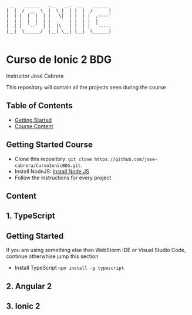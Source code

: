 ```
 __    ______   .__   __.  __    ______ 
|  |  /  __  \  |  \ |  | |  |  /      |
|  | |  |  |  | |   \|  | |  | |  ,----'
|  | |  |  |  | |  . `  | |  | |  |     
|  | |  `--'  | |  |\   | |  | |  `----.
|__|  \______/  |__| \__| |__|  \______|
                                        
```                                       
# Curso de Ionic 2 BDG

Instructor José Cabrera

This repository will contain all the projects seen during the course

## Table of Contents
 - [Getting Started](#getting-started-course)
 - [Course Content](#content)
 
## Getting Started Course
* Clone this repository: `git clone https://github.com/jose-cabrera/CursoIonicBDG.git`.
* Install NodeJS: [Install Node JS](#https://nodejs.org/en/)
* Follow the instructions for every project

## Content


## 1. TypeScript

## Getting Started 
If you are using something else than WebStorm IDE or Visual Studio Code, continue otherwhise jump this section
* Install TypeScript `npm install -g typescript`

## 2. Angular 2

## 3. Ionic 2

